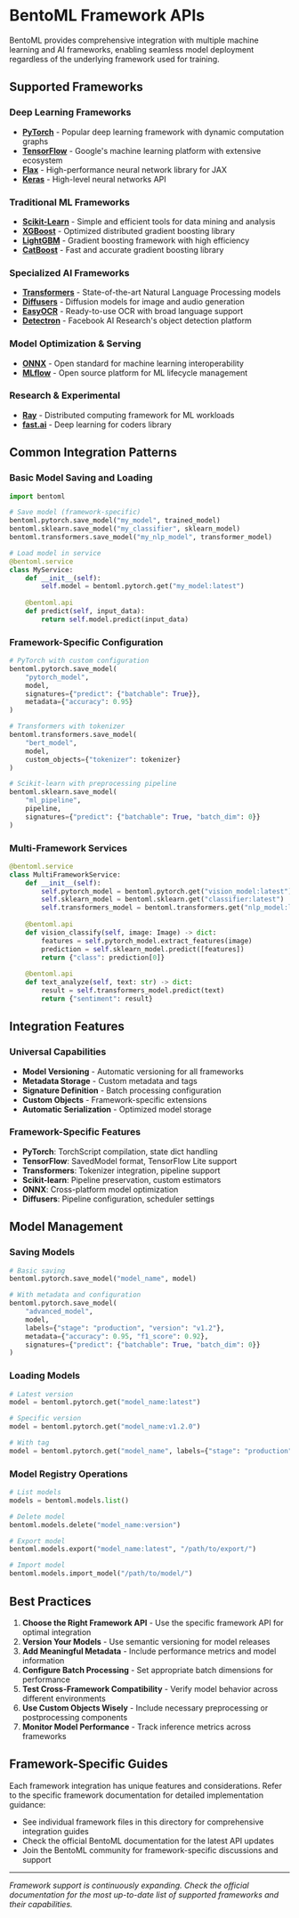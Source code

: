 # BentoML Framework APIs

BentoML provides comprehensive integration with multiple machine learning and AI frameworks, enabling seamless model deployment regardless of the underlying framework used for training.

## Supported Frameworks

### Deep Learning Frameworks
- **[PyTorch](pytorch.md)** - Popular deep learning framework with dynamic computation graphs
- **[TensorFlow](tensorflow.md)** - Google's machine learning platform with extensive ecosystem
- **[Flax](flax.md)** - High-performance neural network library for JAX
- **[Keras](keras.md)** - High-level neural networks API

### Traditional ML Frameworks  
- **[Scikit-Learn](scikit-learn.md)** - Simple and efficient tools for data mining and analysis
- **[XGBoost](xgboost.md)** - Optimized distributed gradient boosting library
- **[LightGBM](lightgbm.md)** - Gradient boosting framework with high efficiency
- **[CatBoost](catboost.md)** - Fast and accurate gradient boosting library

### Specialized AI Frameworks
- **[Transformers](transformers.md)** - State-of-the-art Natural Language Processing models
- **[Diffusers](diffusers.md)** - Diffusion models for image and audio generation
- **[EasyOCR](easyocr.md)** - Ready-to-use OCR with broad language support
- **[Detectron](detectron.md)** - Facebook AI Research's object detection platform

### Model Optimization & Serving
- **[ONNX](onnx.md)** - Open standard for machine learning interoperability  
- **[MLflow](mlflow.md)** - Open source platform for ML lifecycle management

### Research & Experimental
- **[Ray](ray.md)** - Distributed computing framework for ML workloads
- **[fast.ai](fastai.md)** - Deep learning for coders library

## Common Integration Patterns

### Basic Model Saving and Loading

```python
import bentoml

# Save model (framework-specific)
bentoml.pytorch.save_model("my_model", trained_model)
bentoml.sklearn.save_model("my_classifier", sklearn_model)
bentoml.transformers.save_model("my_nlp_model", transformer_model)

# Load model in service
@bentoml.service
class MyService:
    def __init__(self):
        self.model = bentoml.pytorch.get("my_model:latest")
    
    @bentoml.api
    def predict(self, input_data):
        return self.model.predict(input_data)
```

### Framework-Specific Configuration

```python
# PyTorch with custom configuration
bentoml.pytorch.save_model(
    "pytorch_model",
    model,
    signatures={"predict": {"batchable": True}},
    metadata={"accuracy": 0.95}
)

# Transformers with tokenizer
bentoml.transformers.save_model(
    "bert_model", 
    model,
    custom_objects={"tokenizer": tokenizer}
)

# Scikit-learn with preprocessing pipeline
bentoml.sklearn.save_model(
    "ml_pipeline",
    pipeline,
    signatures={"predict": {"batchable": True, "batch_dim": 0}}
)
```

### Multi-Framework Services

```python
@bentoml.service
class MultiFrameworkService:
    def __init__(self):
        self.pytorch_model = bentoml.pytorch.get("vision_model:latest")
        self.sklearn_model = bentoml.sklearn.get("classifier:latest") 
        self.transformers_model = bentoml.transformers.get("nlp_model:latest")
    
    @bentoml.api
    def vision_classify(self, image: Image) -> dict:
        features = self.pytorch_model.extract_features(image)
        prediction = self.sklearn_model.predict([features])
        return {"class": prediction[0]}
    
    @bentoml.api  
    def text_analyze(self, text: str) -> dict:
        result = self.transformers_model.predict(text)
        return {"sentiment": result}
```

## Integration Features

### Universal Capabilities
- **Model Versioning** - Automatic versioning for all frameworks
- **Metadata Storage** - Custom metadata and tags
- **Signature Definition** - Batch processing configuration
- **Custom Objects** - Framework-specific extensions
- **Automatic Serialization** - Optimized model storage

### Framework-Specific Features
- **PyTorch**: TorchScript compilation, state dict handling
- **TensorFlow**: SavedModel format, TensorFlow Lite support  
- **Transformers**: Tokenizer integration, pipeline support
- **Scikit-learn**: Pipeline preservation, custom estimators
- **ONNX**: Cross-platform model optimization
- **Diffusers**: Pipeline configuration, scheduler settings

## Model Management

### Saving Models

```python
# Basic saving
bentoml.pytorch.save_model("model_name", model)

# With metadata and configuration
bentoml.pytorch.save_model(
    "advanced_model",
    model,
    labels={"stage": "production", "version": "v1.2"},
    metadata={"accuracy": 0.95, "f1_score": 0.92},
    signatures={"predict": {"batchable": True, "batch_dim": 0}}
)
```

### Loading Models

```python
# Latest version
model = bentoml.pytorch.get("model_name:latest")

# Specific version
model = bentoml.pytorch.get("model_name:v1.2.0")

# With tag
model = bentoml.pytorch.get("model_name", labels={"stage": "production"})
```

### Model Registry Operations

```python
# List models
models = bentoml.models.list()

# Delete model
bentoml.models.delete("model_name:version")

# Export model
bentoml.models.export("model_name:latest", "/path/to/export/")

# Import model  
bentoml.models.import_model("/path/to/model/")
```

## Best Practices

1. **Choose the Right Framework API** - Use the specific framework API for optimal integration
2. **Version Your Models** - Use semantic versioning for model releases
3. **Add Meaningful Metadata** - Include performance metrics and model information
4. **Configure Batch Processing** - Set appropriate batch dimensions for performance
5. **Test Cross-Framework Compatibility** - Verify model behavior across different environments
6. **Use Custom Objects Wisely** - Include necessary preprocessing or postprocessing components
7. **Monitor Model Performance** - Track inference metrics across frameworks

## Framework-Specific Guides

Each framework integration has unique features and considerations. Refer to the specific framework documentation for detailed implementation guidance:

- See individual framework files in this directory for comprehensive integration guides
- Check the official BentoML documentation for the latest API updates
- Join the BentoML community for framework-specific discussions and support

---

*Framework support is continuously expanding. Check the official documentation for the most up-to-date list of supported frameworks and their capabilities.*